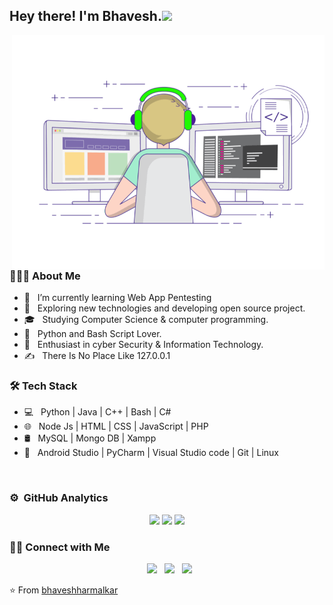 <h2> Hey there! I'm Bhavesh.<img src="https://raw.githubusercontent.com/syedareehaquasar/syedareehaquasar/master/gifs/Hi.gif" width="30px"></h2>
<img align="right" alt="GIF" src="https://raw.githubusercontent.com/devSouvik/devSouvik/master/gif3.gif" width="500"/>

<h3> 👨🏻‍💻 About Me </h3>

- 🔭 &nbsp; I’m currently learning Web App Pentesting
- 🤔 &nbsp; Exploring new technologies and developing open source project.
- 🎓 &nbsp; Studying Computer Science & computer programming.
- 💼 &nbsp; Python and Bash Script Lover.
- 🌱 &nbsp; Enthusiast in cyber Security & Information Technology.
- ✍️ &nbsp; There Is No Place Like 127.0.0.1 

<h3>🛠 Tech Stack</h3>

- 💻 &nbsp; Python | Java | C++ | Bash | C#  
- 🌐 &nbsp; Node Js | HTML | CSS | JavaScript | PHP 
- 🛢 &nbsp; MySQL | Mongo DB | Xampp
- 🔧 &nbsp; Android Studio | PyCharm | Visual Studio code | Git | Linux
<!-- 
[![Top Langs](https://github-readme-stats.vercel.app/api/top-langs/?username=bhaveshharmalkar&layout=compact&text_color=daf7dc&bg_color=151515)](https://github.com/bhaveshharmakar/github-readme-stats) -->
<br/>

### ⚙️ &nbsp;GitHub Analytics

<p align = "center">
 <img src = "https://github-readme-stats.vercel.app/api?username=bhaveshharmalkar&show_icons=true&theme=dark" width = 450 />
 <img src = "https://github-readme-streak-stats.herokuapp.com/?user=bhaveshharmalkar&theme=dark&hide_border=true" width = 500 />
 <img src="https://github-readme-stats.vercel.app/api/top-langs/?username=bhaveshharmalkar&theme=dark&hide_border=true" margin-left = 10px /> 
</p>

<h3> 🤝🏻 Connect with Me </h3>

<p align="center">
&nbsp; <a href="https://twitter.com/bhavesharmalkar" target="_blank" rel="noopener noreferrer"><img src="https://img.icons8.com/plasticine/100/000000/twitter.png" width="50" /></a>  
&nbsp; <a href="https://www.instagram.com/bhaveshharmalkar/" target="_blank" rel="noopener noreferrer"><img src="https://img.icons8.com/plasticine/100/000000/instagram-new.png" width="50" /></a>  
&nbsp; <a href="mailto:bhaveshharmalkar28@gmail.com" target="_blank" rel="noopener noreferrer"><img src="https://img.icons8.com/plasticine/100/000000/gmail.png"  width="50" /></a>
</p>

⭐️ From [bhaveshharmalkar](https://github.com/bhaveshharmalkar)


